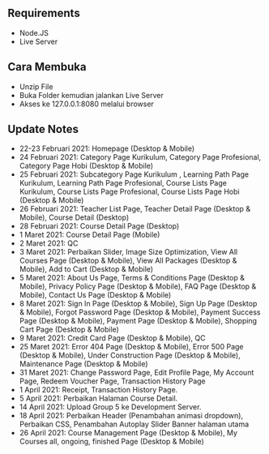 ## Requirements
- Node.JS
- Live Server

## Cara Membuka
- Unzip File
- Buka Folder kemudian jalankan Live Server
- Akses ke 127.0.0.1:8080 melalui browser

## Update Notes
- 22-23 Februari 2021: Homepage (Desktop & Mobile)
- 24 Februari 2021: Category Page Kurikulum, Category Page Profesional, Category Page Hobi (Desktop & Mobile)
- 25 Februari 2021: Subcategory Page Kurikulum , Learning Path Page Kurikulum, Learning Path Page Profesional, Course Lists Page Kurikulum, Course Lists Page Profesional, Course Lists Page Hobi (Desktop & Mobile)
- 26 Februari 2021: Teacher List Page, Teacher Detail Page (Desktop & Mobile), Course Detail (Desktop)
- 28 Februari 2021: Course Detail Page (Desktop)
- 1 Maret 2021: Course Detail Page (Mobile)
- 2 Maret 2021: QC
- 3 Maret 2021: Perbaikan Slider, Image Size Optimization, View All Courses Page (Desktop & Mobile), View All Packages (Desktop & Mobile), Add to Cart (Desktop & Mobile)
- 5 Maret 2021: About Us Page, Terms & Conditions Page (Desktop & Mobile), Privacy Policy Page (Desktop & Mobile), FAQ Page (Desktop & Mobile), Contact Us Page (Desktop & Mobile)
- 8 Maret 2021: Sign In Page (Desktop & Mobile), Sign Up Page (Desktop & Mobile), Forgot Password Page (Desktop & Mobile), Payment Success Page (Desktop & Mobile), Payment Page (Desktop & Mobile), Shopping Cart Page (Desktop & Mobile)
- 9 Maret 2021: Credit Card Page (Desktop & Mobile), QC
- 25 Maret 2021: Error 404 Page (Desktop & Mobile), Error 500 Page (Desktop & Mobile), Under Construction Page (Desktop & Mobile), Maintenance Page (Desktop & Mobile)
- 31 Maret 2021: Change Password Page, Edit Profile Page, My Account Page, Redeem Voucher Page, Transaction History Page
- 1 April 2021: Receipt, Transaction History Page.
- 5 April 2021: Perbaikan Halaman Course Detail.
- 14 April 2021: Upload Group 5 ke Development Server.
- 18 April 2021: Perbaikan Header (Penambahan animasi dropdown), Perbaikan CSS, Penambahan Autoplay Slider Banner halaman utama
- 26 April 2021: Course Management Page (Desktop & Mobile), My Courses all, ongoing, finished Page (Desktop & Mobile)